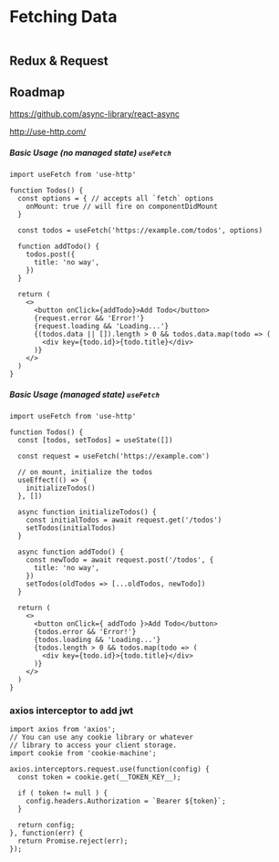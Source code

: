 # Fetching Data

<img src="https://github.com/alex-cory/use-http/raw/master/public/dog.png" alt="" />

## Redux & Request

## Roadmap

https://github.com/async-library/react-async

http://use-http.com/

##### Basic Usage (no managed state) `useFetch`

```
import useFetch from 'use-http'

function Todos() {
  const options = { // accepts all `fetch` options
    onMount: true // will fire on componentDidMount
  }

  const todos = useFetch('https://example.com/todos', options)

  function addTodo() {
    todos.post({
      title: 'no way',
    })
  }

  return (
    <>
      <button onClick={addTodo}>Add Todo</button>
      {request.error && 'Error!'}
      {request.loading && 'Loading...'}
      {(todos.data || []).length > 0 && todos.data.map(todo => (
        <div key={todo.id}>{todo.title}</div>
      )}
    </>
  )
}
```

##### Basic Usage (managed state) `useFetch`

```
import useFetch from 'use-http'

function Todos() {
  const [todos, setTodos] = useState([])

  const request = useFetch('https://example.com')

  // on mount, initialize the todos
  useEffect(() => {
    initializeTodos()
  }, [])

  async function initializeTodos() {
    const initialTodos = await request.get('/todos')
    setTodos(initialTodos)
  }

  async function addTodo() {
    const newTodo = await request.post('/todos', {
      title: 'no way',
    })
    setTodos(oldTodos => [...oldTodos, newTodo])
  }

  return (
    <>
      <button onClick={ addTodo }>Add Todo</button>
      {todos.error && 'Error!'}
      {todos.loading && 'Loading...'}
      {todos.length > 0 && todos.map(todo => (
        <div key={todo.id}>{todo.title}</div>
      )}
    </>
  )
}
```

### axios interceptor to add jwt

```
import axios from 'axios';
// You can use any cookie library or whatever
// library to access your client storage.
import cookie from 'cookie-machine';

axios.interceptors.request.use(function(config) {
  const token = cookie.get(__TOKEN_KEY__);

  if ( token != null ) {
    config.headers.Authorization = `Bearer ${token}`;
  }

  return config;
}, function(err) {
  return Promise.reject(err);
});
```
